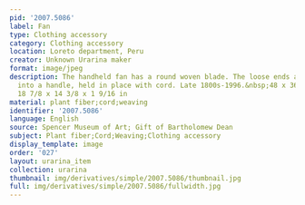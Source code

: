 ```yaml
---
pid: '2007.5086'
label: Fan
type: Clothing accessory
category: Clothing accessory
location: Loreto department, Peru
creator: Unknown Urarina maker
format: image/jpeg
description: The handheld fan has a round woven blade. The loose ends are bundled
  into a handle, held in place with cord. Late 1800s-1996.&nbsp;48 x 36.5 x 4 cm;
  18 7/8 x 14 3/8 x 1 9/16 in
material: plant fiber;cord;weaving
identifier: '2007.5086'
language: English
source: Spencer Museum of Art; Gift of Bartholomew Dean
subject: Plant fiber;Cord;Weaving;Clothing accessory
display_template: image
order: '027'
layout: urarina_item
collection: urarina
thumbnail: img/derivatives/simple/2007.5086/thumbnail.jpg
full: img/derivatives/simple/2007.5086/fullwidth.jpg
---
```

